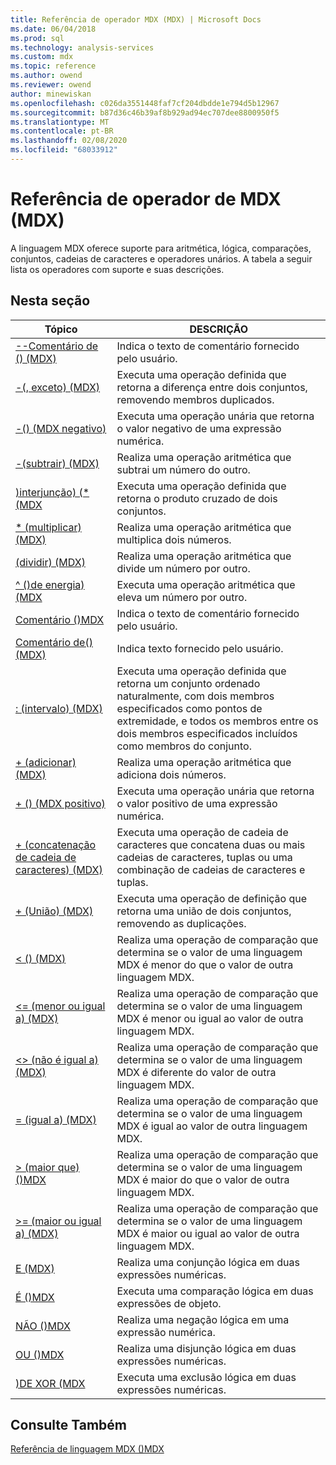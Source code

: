 ```yaml
---
title: Referência de operador MDX (MDX) | Microsoft Docs
ms.date: 06/04/2018
ms.prod: sql
ms.technology: analysis-services
ms.custom: mdx
ms.topic: reference
ms.author: owend
ms.reviewer: owend
author: minewiskan
ms.openlocfilehash: c026da3551448faf7cf204dbdde1e794d5b12967
ms.sourcegitcommit: b87d36c46b39af8b929ad94ec707dee8800950f5
ms.translationtype: MT
ms.contentlocale: pt-BR
ms.lasthandoff: 02/08/2020
ms.locfileid: "68033912"
---
```

# <a name="mdx-operator-reference-mdx"></a>Referência de operador de MDX (MDX)


  A linguagem MDX oferece suporte para aritmética, lógica, comparações, conjuntos, cadeias de caracteres e operadores unários. A tabela a seguir lista os operadores com suporte e suas descrições.  
  
## <a name="in-this-section"></a>Nesta seção  
  
|Tópico|DESCRIÇÃO|  
|-----------|-----------------|  
|[--Comentário de &#40;&#41; &#40;MDX&#41;](../mdx/comment-mdx-operator-reference.md)|Indica o texto de comentário fornecido pelo usuário.|  
|[-&#40;, exceto&#41; &#40;MDX&#41;](../mdx/except-mdx-operator.md)|Executa uma operação definida que retorna a diferença entre dois conjuntos, removendo membros duplicados.|  
|[-&#40;&#41; &#40;MDX negativo&#41;](../mdx/negative-mdx.md)|Executa uma operação unária que retorna o valor negativo de uma expressão numérica.|  
|[-&#40;subtrair&#41; &#40;MDX&#41;](../mdx/subtract-mdx.md)|Realiza uma operação aritmética que subtrai um número do outro.|  
|[&#41;interjunção&#41; &#40;&#42; &#40;MDX](../mdx/crossjoin-mdx-operator-reference.md)|Executa uma operação definida que retorna o produto cruzado de dois conjuntos.|  
|[&#42; &#40;multiplicar&#41; &#40;MDX&#41;](../mdx/multiply-mdx.md)|Realiza uma operação aritmética que multiplica dois números.|  
|[&#40;dividir&#41; &#40;MDX&#41;](../mdx/divide-mdx-operator-reference.md)|Realiza uma operação aritmética que divide um número por outro.|  
|[^ &#40;&#41;de energia&#41; &#40;MDX](../mdx/power-mdx.md)|Executa uma operação aritmética que eleva um número por outro.|  
|[Comentário &#40;&#41;MDX](../mdx/comment-mdx.md)|Indica o texto de comentário fornecido pelo usuário.|  
|[Comentário de&#40;&#41; &#40;MDX&#41;](../mdx/comment-mdx-double-slash.md)|Indica texto fornecido pelo usuário.|  
|[: &#40;intervalo&#41; &#40;MDX&#41;](../mdx/range-mdx.md)|Executa uma operação definida que retorna um conjunto ordenado naturalmente, com dois membros especificados como pontos de extremidade, e todos os membros entre os dois membros especificados incluídos como membros do conjunto.|  
|[+ &#40;adicionar&#41; &#40;MDX&#41;](../mdx/add-mdx.md)|Realiza uma operação aritmética que adiciona dois números.|  
|[+ &#40;&#41; &#40;MDX positivo&#41;](../mdx/positive-mdx.md)|Executa uma operação unária que retorna o valor positivo de uma expressão numérica.|  
|[+ &#40;concatenação de cadeia de caracteres&#41; &#40;MDX&#41;](../mdx/string-concatenation-mdx.md)|Executa uma operação de cadeia de caracteres que concatena duas ou mais cadeias de caracteres, tuplas ou uma combinação de cadeias de caracteres e tuplas.|  
|[+ &#40;União&#41; &#40;MDX&#41;](../mdx/union-mdx-operator-reference.md)|Executa uma operação de definição que retorna uma união de dois conjuntos, removendo as duplicações.|  
|[&#60; &#40;&#41; &#40;MDX&#41;](../mdx/less-than-mdx.md)|Realiza uma operação de comparação que determina se o valor de uma linguagem MDX é menor do que o valor de outra linguagem MDX.|  
|[&#60;= &#40;menor ou igual a&#41; &#40;MDX&#41;](../mdx/less-than-or-equal-to-mdx.md)|Realiza uma operação de comparação que determina se o valor de uma linguagem MDX é menor ou igual ao valor de outra linguagem MDX.|  
|[&#60;&#62; &#40;não é igual a&#41; &#40;MDX&#41;](../mdx/not-equal-to-mdx.md)|Realiza uma operação de comparação que determina se o valor de uma linguagem MDX é diferente do valor de outra linguagem MDX.|  
|[= &#40;igual a&#41; &#40;MDX&#41;](../mdx/equal-to-mdx.md)|Realiza uma operação de comparação que determina se o valor de uma linguagem MDX é igual ao valor de outra linguagem MDX.|  
|[&#62; &#40;maior que&#41; &#40;&#41;MDX](../mdx/greater-than-mdx.md)|Realiza uma operação de comparação que determina se o valor de uma linguagem MDX é maior do que o valor de outra linguagem MDX.|  
|[&#62;= &#40;maior ou igual a&#41; &#40;MDX&#41;](../mdx/greater-than-or-equal-to-mdx.md)|Realiza uma operação de comparação que determina se o valor de uma linguagem MDX é maior ou igual ao valor de outra linguagem MDX.|  
|[E &#40;MDX&#41;](../mdx/and-mdx.md)|Realiza uma conjunção lógica em duas expressões numéricas.|  
|[É &#40;&#41;MDX](../mdx/is-mdx.md)|Executa uma comparação lógica em duas expressões de objeto.|  
|[NÃO &#40;&#41;MDX](../mdx/not-mdx.md)|Realiza uma negação lógica em uma expressão numérica.|  
|[OU &#40;&#41;MDX](../mdx/or-mdx.md)|Realiza uma disjunção lógica em duas expressões numéricas.|  
|[&#41;DE XOR &#40;MDX](../mdx/xor-mdx.md)|Executa uma exclusão lógica em duas expressões numéricas.|  
  
## <a name="see-also"></a>Consulte Também  
 [Referência de linguagem MDX &#40;&#41;MDX](../mdx/mdx-language-reference-mdx.md)  
  
  
